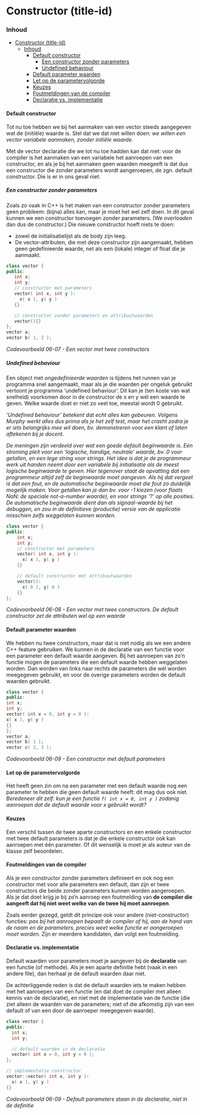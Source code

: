 # Constructor (title-id)

### Inhoud[](toc-id)
- [Constructor (title-id)](#constructor-title-id)
    - [Inhoud](#inhoud)
      - [Default constructor](#default-constructor)
        - [Een constructor zonder parameters](#een-constructor-zonder-parameters)
        - [Undefined behaviour](#undefined-behaviour)
      - [Default parameter waarden](#default-parameter-waarden)
      - [Let op de parametervolgorde](#let-op-de-parametervolgorde)
      - [Keuzes](#keuzes)
      - [Foutmeldingen van de compiler](#foutmeldingen-van-de-compiler)
      - [Declaratie vs. implementatie](#declaratie-vs-implementatie)


#### Default constructor
Tot nu toe hebben we bij het aanmaken van een vector steeds aangegeven wat de (initiële) waarde is. 
Stel dat we dat niet willen doen: *we willen een vector variabele aanmaken, zonder initiële waarde.* 

Met de vector declaratie die we tot nu toe hadden kan dat niet: voor de compiler is het aanmaken van een variabele het aanroepen van een constructor, en als je bij het aanmaken geen waarden meegeeft is dat dus een constructor die zonder parameters wordt aangeroepen, de zgn. default constructor. Die is er in ons geval niet. 

##### Een constructor zonder parameters
Zoals zo vaak in C++ is het maken van een constructor zonder parameters geen probleem: (bijna) alles kan, maar je moet het wel zelf doen. In dit geval kunnen we een constructor toevoegen zonder parameters. (We *overloaden* dan dus de constructor.) Die nieuwe constructor hoeft niets te doen:
   - zowel de initialisatielijst als de body zijn leeg. 
   - De vector-attributen, die met deze constructor zijn aangemaakt, hebben geen gedefinieerde waarde, net als een (lokale) integer of float die je aanmaakt.
  
 ```cpp
class vector {
public:
    int x;
    int y;
    // constructor met parameters
    vector( int x, int y ):
      x( x ), y( y )
    {}

    // constructor zonder parameters en attribuutwaarden
    vector(){}
};
vector a;
vector b( 1, 2 );
 ```
*Codevoorbeeld 06-07 - Een vector met twee constructors*

##### Undefined behaviour
Een object met *ongedefinieerde waarden* is tijdens het runnen van je programma snel aangemaakt, maar als je die waarden per ongeluk gebruikt vertoont je programma ‘undefined behaviour’. Dit kan je (ten koste van wat snelheid) voorkomen door in de constructor de x en y wél een waarde te geven. 
Welke waarde doet er niet zo veel toe, meestal wordt 0 gebruikt.

*‘Undefined behaviour’ betekent dat echt alles kan gebeuren. Volgens Murphy werkt alles dus prima als je het zelf test, maar het crasht zodra je er iets belangrijks mee wil doen, bv. demonstreren voor een klant of laten aftekenen bij je docent.*

*De meningen zijn verdeeld over wat een goede default beginwaarde is. Eén stroming pleit voor een ‘logische, handige, neutrale’ waarde, bv. 0 voor getallen, en een lege string voor strings. Het idee is dat je de programmeur werk uit handen neemt door een variabele bij initialisatie als de meest logische beginwaarde te geven. Hier tegenover staat de opvatting dat een programmeur altijd zelf de beginwaarde moet aangeven. Als hij dat vergeet is dat een fout, en de automatische beginwaarde moet die fout zo duidelijk mogelijk maken. Voor getallen kan je dan bv. voor -1 kiezen (voor floats NaN: de speciale not-a-number waarde), en voor strings ‘?’ op alle posities. De automatische beginwaarde dient dan als signaal-waarde bij het debuggen, en zou in de definitieve (productie) versie van de applicatie misschien zelfs weggelaten kunnen worden.*


```cpp
class vector {
public:
    int x;
    int y;
    // constructor met parameters
    vector( int x, int y ):
      x( x ), y( y )
    {}

    // default constructor met attribuutwaarden
    vector():
      x( 0 ), y( 0 )
    {}
};
```
*Codevoorbeeld 06-08 - Een vector met twee constructors. De default constructor zet de attributen wel op een waarde*

#### Default parameter waarden
We hebben nu twee constructors, maar dat is niet nodig als we een andere C++ feature gebruiken. We kunnen in de declaratie van een functie voor een parameter een default waarde aangeven. Bij het aanroepen van zo’n functie mogen de parameters die een default waarde hebben weggelaten worden. Dan worden van links naar rechts de parameters die wél worden meegegeven gebruikt, en voor de overige parameters worden de default waarden gebruikt.
```c++
class vector {
public:
int x;
int y;
vector( int x = 0, int y = 0 ):
x( x ), y( y )
{}
};
vector a;
vector b( 1 );
vector c( 2, 3 );
```
*Codevoorbeeld 06-09 - Een constructor met default parameters*

#### Let op de parametervolgorde
Het heeft geen zin om na een parameter met een default waarde nog een parameter te hebben die geen default waarde heeft: dit mag dus ook niet.
*Beredeneer dit zelf: kun je een functie `f( int x = 0, int y )` zodanig aanroepen dat de default waarde voor x gebruikt wordt?*

#### Keuzes
Een verschil tussen de twee aparte constructors en een enkele constructor met twee default parameters is dat je die enkele constructor ook kan aanroepen met één parameter. Of dit wenselijk is moet je als auteur van de klasse zelf beoordelen.

#### Foutmeldingen van de compiler
Als je een constructor zonder parameters definieert en ook nog een constructor met voor alle parameters een default, dan zijn er twee constructors die beide zonder parameters kunnen worden aangeroepen. Als je dat doet krijg je bij zo’n aanroep een foutmelding van **de compiler die aangeeft dat hij niet weet welke van de twee hij moet aanroepen**. 

Zoals eerder gezegd, geldt dit principe ook voor andere (niet-constructor) functies: *pas bij het aanroepen bepaalt de compiler of hij, aan de hand van de naam en de parameters, precies weet welke functie er aangeroepen moet worden.* Zijn er meerdere kandidaten, dan volgt een foutmelding.

#### Declaratie vs. implementatie
Default waarden voor parameters moet je aangeven bij de **declaratie** van een functie (of methode). Als je een aparte definitie hebt (vaak in een andere file), dan herhaal je de default waarden daar niet. 

De achterliggende reden is dat de default waarden iets te maken hebben met het aanroepen van een functie (en dat doet de compiler met alleen kennis van de declaratie), en niet met de implementatie van de functie (die ziet alleen de waarden van de parameters; niet of die afkomstig zijn van een default of van een door de aanroeper meegegeven waarde).

```cpp
class vector {
public:
  int x;
  int y;

  // default waarden in de declaratie
  vector( int x = 0, int y = 0 );
};

// implementatie constructor
vector::vector( int x, int y ):
  x( x ), y( y )
{}
```
*Codevoorbeeld 06-09 - Default parameters staan in de declaratie, niet in de definitie*